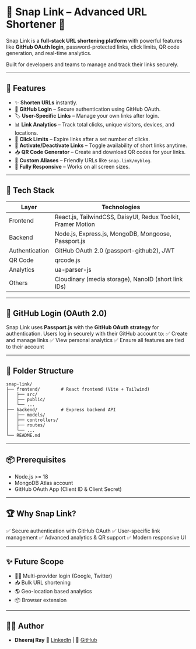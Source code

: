# 📌 Snap Link – Advanced URL Shortener 🔗

Snap Link is a **full-stack URL shortening platform** with powerful features like **GitHub OAuth login**, password-protected links, click limits, QR code generation, and real-time analytics.

Built for developers and teams to manage and track their links securely.

---

## 🌟 Features

* ✨ **Shorten URLs** instantly.
* 🔐 **GitHub Login** – Secure authentication using GitHub OAuth.
* 🏷️ **User-Specific Links** – Manage your own links after login.
* 📊 **Link Analytics** – Track total clicks, unique visitors, devices, and locations.
* 🎯 **Click Limits** – Expire links after a set number of clicks.
* 🔄 **Activate/Deactivate Links** – Toggle availability of short links anytime.
* 📥 **QR Code Generator** – Create and download QR codes for your links.
* 🎨 **Custom Aliases** – Friendly URLs like `snap.link/myblog`.
* 📱 **Fully Responsive** – Works on all screen sizes.

---

## 🚀 Tech Stack

| Layer          | Technologies                                                 |
| -------------- | ------------------------------------------------------------ |
| Frontend       | React.js, TailwindCSS, DaisyUI, Redux Toolkit, Framer Motion |
| Backend        | Node.js, Express.js, MongoDB, Mongoose, Passport.js          |
| Authentication | GitHub OAuth 2.0 (passport-github2), JWT                     |
| QR Code        | qrcode.js                                                    |
| Analytics      | ua-parser-js                                                 |
| Others         | Cloudinary (media storage), NanoID (short link IDs)          |

---

## 🔐 GitHub Login (OAuth 2.0)

Snap Link uses **Passport.js** with the **GitHub OAuth strategy** for authentication.
Users log in securely with their GitHub account to:
✅ Create and manage links
✅ View personal analytics
✅ Ensure all features are tied to their account

---

## 📂 Folder Structure

```
snap-link/
├── frontend/        # React frontend (Vite + Tailwind)
│   ├── src/
│   ├── public/
│   └── ...
├── backend/         # Express backend API
│   ├── models/
│   ├── controllers/
│   ├── routes/
│   └── ...
└── README.md
```

---


## 📦 Prerequisites

* Node.js >= 18
* MongoDB Atlas account
* GitHub OAuth App (Client ID & Client Secret)

---


## 🏆 Why Snap Link?

✅ Secure authentication with GitHub OAuth
✅ User-specific link management
✅ Advanced analytics & QR support
✅ Modern responsive UI

---

## ✨ Future Scope

* 🧑‍💻 Multi-provider login (Google, Twitter)
* 📥 Bulk URL shortening
* 🌎 Geo-location based analytics
* 📦 Browser extension

---

## 👨‍💻 Author

* **Dheeraj Ray**
   💼 [LinkedIn](https://www.linkedin.com/in/dheeraj-ray-628853291/) | 🐙 [GitHub](https://github.com/DheerajRay-01)
